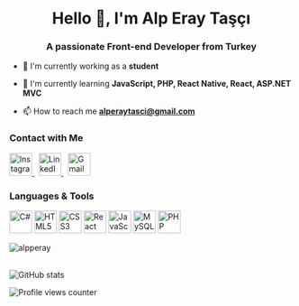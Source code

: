 <h1 align="center">Hello 👋, I'm Alp Eray Taşçı</h1>
<h3 align="center">A passionate Front-end Developer from Turkey</h3>

- 🔭 I'm currently working as a **student**

- 🌱 I'm currently learning **JavaScript, PHP, React Native, React, ASP.NET MVC**

- 📫 How to reach me <a href="mailto:alperaytasci@gmail.com">**alperaytasci@gmail.com**</a>  

### Contact with Me

<p align="left">
  <a href="https://instagram.com/alperaytasci" target="_blank">
    <img src="https://cdn.simpleicons.org/instagram/E4405F" height="40" alt="Instagram logo"/>
  </a>
  &nbsp;
  <a href="https://www.linkedin.com/in/alperaytasci" target="_blank">
    <img src="https://cdn.jsdelivr.net/gh/devicons/devicon/icons/linkedin/linkedin-original.svg" height="40" alt="LinkedIn logo"/>
  </a>
  &nbsp;
  <a href="mailto:alperaytasci@gmail.com" target="_blank">
    <img src="https://cdn.simpleicons.org/gmail/D14836" height="40" alt="Gmail logo"/>
  </a>
</p>

### Languages & Tools

<p align="left">
  <img src="https://cdn.jsdelivr.net/gh/devicons/devicon/icons/csharp/csharp-original.svg" height="40" alt="C#"/>
  <img src="https://cdn.jsdelivr.net/gh/devicons/devicon/icons/html5/html5-original.svg" height="40" alt="HTML5"/>
  <img src="https://cdn.jsdelivr.net/gh/devicons/devicon/icons/css3/css3-original.svg" height="40" alt="CSS3"/>
  <img src="https://cdn.jsdelivr.net/gh/devicons/devicon/icons/react/react-original.svg" height="40" alt="React Native"/>
  <img src="https://cdn.jsdelivr.net/gh/devicons/devicon/icons/javascript/javascript-original.svg" height="40" alt="JavaScript"/>
  <img src="https://cdn.jsdelivr.net/gh/devicons/devicon/icons/mysql/mysql-original.svg" height="40" alt="MySQL"/>
  <img src="https://cdn.jsdelivr.net/gh/devicons/devicon/icons/php/php-original.svg" height="40" alt="PHP"/>
</p>

<p><img align="center" src="https://github-readme-stats.vercel.app/api/top-langs?username=alpperay&show_icons=true&theme=dark&locale=en&layout=compact" alt="alpperay" /></p>
<br/>
<img src="https://github-readme-stats.vercel.app/api?username=alpperay&show_icons=true&theme=dark&locale=en" alt="GitHub stats" />

<p align="left">
  <img src="https://komarev.com/ghpvc/?username=alpperay" alt="Profile views counter" />
</p>
